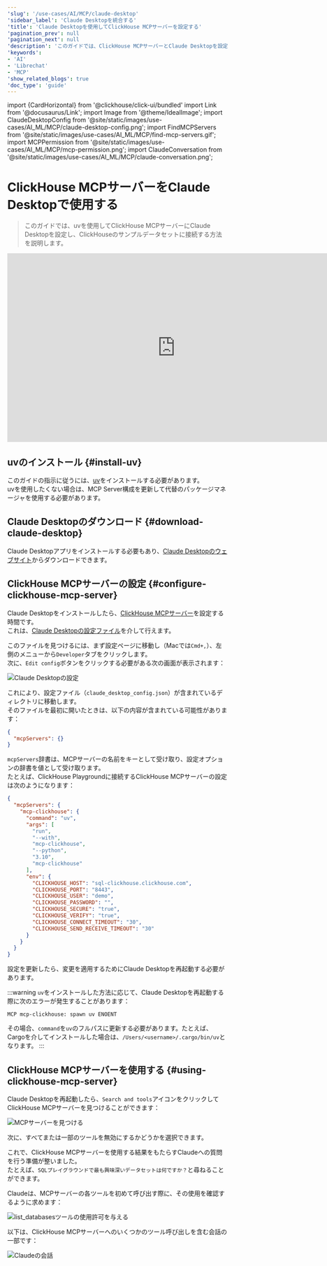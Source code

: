 ```yaml
---
'slug': '/use-cases/AI/MCP/claude-desktop'
'sidebar_label': 'Claude Desktopを統合する'
'title': 'Claude Desktopを使用してClickHouse MCPサーバーを設定する'
'pagination_prev': null
'pagination_next': null
'description': 'このガイドでは、ClickHouse MCPサーバーとClaude Desktopを設定する方法を説明します。'
'keywords':
- 'AI'
- 'Librechat'
- 'MCP'
'show_related_blogs': true
'doc_type': 'guide'
---
```


import {CardHorizontal} from '@clickhouse/click-ui/bundled'
import Link from '@docusaurus/Link';
import Image from '@theme/IdealImage';
import ClaudeDesktopConfig from '@site/static/images/use-cases/AI_ML/MCP/claude-desktop-config.png';
import FindMCPServers from '@site/static/images/use-cases/AI_ML/MCP/find-mcp-servers.gif';
import MCPPermission from '@site/static/images/use-cases/AI_ML/MCP/mcp-permission.png';
import ClaudeConversation from '@site/static/images/use-cases/AI_ML/MCP/claude-conversation.png';


# ClickHouse MCPサーバーをClaude Desktopで使用する

> このガイドでは、uvを使用してClickHouse MCPサーバーにClaude Desktopを設定し、ClickHouseのサンプルデータセットに接続する方法を説明します。

<iframe width="768" height="432" src="https://www.youtube.com/embed/y9biAm_Fkqw?si=9PP3-1Y1fvX8xy7q" title="YouTube video player" frameborder="0" allow="accelerometer; autoplay; clipboard-write; encrypted-media; gyroscope; picture-in-picture; web-share" referrerpolicy="strict-origin-when-cross-origin" allowfullscreen></iframe>

<VerticalStepper headerLevel="h2">

## uvのインストール {#install-uv}

このガイドの指示に従うには、[uv](https://docs.astral.sh/uv/)をインストールする必要があります。  
uvを使用したくない場合は、MCP Server構成を更新して代替のパッケージマネージャを使用する必要があります。

## Claude Desktopのダウンロード {#download-claude-desktop}

Claude Desktopアプリをインストールする必要もあり、[Claude Desktopのウェブサイト](https://claude.ai/desktop)からダウンロードできます。

## ClickHouse MCPサーバーの設定 {#configure-clickhouse-mcp-server}

Claude Desktopをインストールしたら、[ClickHouse MCPサーバー](https://github.com/ClickHouse/mcp-clickhouse)を設定する時間です。  
これは、[Claude Desktopの設定ファイル](https://claude.ai/docs/configuration)を介して行えます。

このファイルを見つけるには、まず設定ページに移動し（Macでは`Cmd+,`）、左側のメニューから`Developer`タブをクリックします。  
次に、`Edit config`ボタンをクリックする必要がある次の画面が表示されます：

<Image img={ClaudeDesktopConfig} alt="Claude Desktopの設定" size="md" />

これにより、設定ファイル（`claude_desktop_config.json`）が含まれているディレクトリに移動します。  
そのファイルを最初に開いたときは、以下の内容が含まれている可能性があります：

```json
{
  "mcpServers": {}
}
```

`mcpServers`辞書は、MCPサーバーの名前をキーとして受け取り、設定オプションの辞書を値として受け取ります。  
たとえば、ClickHouse Playgroundに接続するClickHouse MCPサーバーの設定は次のようになります：

```json
{
  "mcpServers": {
    "mcp-clickhouse": {
      "command": "uv",
      "args": [
        "run",
        "--with",
        "mcp-clickhouse",
        "--python",
        "3.10",
        "mcp-clickhouse"
      ],
      "env": {
        "CLICKHOUSE_HOST": "sql-clickhouse.clickhouse.com",
        "CLICKHOUSE_PORT": "8443",
        "CLICKHOUSE_USER": "demo",
        "CLICKHOUSE_PASSWORD": "",
        "CLICKHOUSE_SECURE": "true",
        "CLICKHOUSE_VERIFY": "true",
        "CLICKHOUSE_CONNECT_TIMEOUT": "30",
        "CLICKHOUSE_SEND_RECEIVE_TIMEOUT": "30"
      }
    }
  }
}
```

設定を更新したら、変更を適用するためにClaude Desktopを再起動する必要があります。 

:::warning
`uv`をインストールした方法に応じて、Claude Desktopを再起動する際に次のエラーが発生することがあります：

```text
MCP mcp-clickhouse: spawn uv ENOENT
```

その場合、`command`を`uv`のフルパスに更新する必要があります。たとえば、Cargoを介してインストールした場合は、`/Users/<username>/.cargo/bin/uv`となります。
:::

## ClickHouse MCPサーバーを使用する {#using-clickhouse-mcp-server}

Claude Desktopを再起動したら、`Search and tools`アイコンをクリックしてClickHouse MCPサーバーを見つけることができます：

<Image img={FindMCPServers} alt="MCPサーバーを見つける" size="md" />
<br/>

次に、すべてまたは一部のツールを無効にするかどうかを選択できます。

これで、ClickHouse MCPサーバーを使用する結果をもたらすClaudeへの質問を行う準備が整いました。  
たとえば、`SQLプレイグラウンドで最も興味深いデータセットは何ですか？`と尋ねることができます。

Claudeは、MCPサーバーの各ツールを初めて呼び出す際に、その使用を確認するように求めます：

<Image img={MCPPermission} alt="list_databasesツールの使用許可を与える" size="md" />

以下は、ClickHouse MCPサーバーへのいくつかのツール呼び出しを含む会話の一部です：

<Image img={ClaudeConversation} alt="Claudeの会話" size="md" />

</VerticalStepper>
